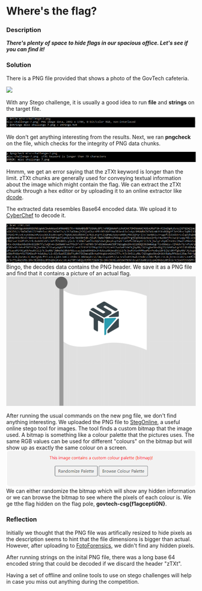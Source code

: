 # Where's the flag?

### Description
**_There's plenty of space to hide flags in our spacious office. Let's see if you can find it!_**

### Solution

There is a PNG file provided that shows a photo of the GovTech cafeteria. 

<img src="misc-challenge-7.png">

With any Stego challenge, it is usually a good idea to run **file** and **strings** on the target file. 

<img src="screenshot1.PNG">

We don't get anything interesting from the results. Next, we ran **pngcheck** on the file, which checks for the integrity of PNG data chunks.

<img src="screenshot2.PNG">

Hmmm, we get an error saying that the zTXt keyword is longer than the limit. zTXt chunks are generally used for conveying textual information about the image which might contain the flag. We can extract the zTXt chunk through a hex editor or by uploading it to an online extractor like [dcode](https://www.dcode.fr/png-chunks).

The extracted data resembles Base64 encoded data. We upload it to [CyberChef](https://gchq.github.io/CyberChef/#recipe=From_Base64('A-Za-z0-9%2B/%3D',true)) to decode it.

<img src="screenshot3.PNG">
Bingo, the decodes data contains the PNG header. We save it as a PNG file and find that it contains a picture of an actual flag.

<img src="flag.png">

After running the usual commands on the new png file, we don't find anything interesting. We uploaded the PNG file to [StegOnline](https://stegonline.georgeom.net/), a useful online stego tool for images. The tool finds a custom bitmap that the image used. A bitmap is something like a colour palette that the pictures uses. The same RGB values can be used for different "colours" on the bitmap but will show up as exactly the same colour on a screen. 
<img src="screenshot4.PNG">
We can either randomize the bitmap which will show any hidden information or we can browse the bitmap to see where the pixels of each colour is. We ge tthe flag hidden on the flag pole, **govtech-csg{f1agcepti0N}**.

### Reflection
Initially we thought that the PNG file was artifically resized to hide pixels as the description seems to hint that the file dimensions is bigger than actual. However, after uploading to [FotoForensics](https://fotoforensics.com/), we didn't find any hidden pixels. 

After running strings on the inital PNG file, there was a long base 64 encoded string that could be decoded if we discard the header "zTXt". 

Having a set of offline and online tools to use on stego challenges will help in case you miss out anything during the competition.




